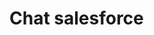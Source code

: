 <html>
  <body>
    <h1> Chat salesforce </h1>
<script type='text/javascript'>
	function initEmbeddedMessaging() {
		try {
			embeddedservice_bootstrap.settings.language = 'pt_BR'; // For example, enter 'en' or 'en-US'

			embeddedservice_bootstrap.init(
				'00DHa000002CopX',
				'ChatSoteria',
				'https://momentum-page-4472--devsoteria.sandbox.my.site.com/ESWChatSoteria1743631826794',
				{
					scrt2URL: 'https://momentum-page-4472--devsoteria.sandbox.my.salesforce-scrt.com'
				}
			);
		} catch (err) {
			console.error('Error loading Embedded Messaging: ', err);
		}
	};
</script>
<script type='text/javascript' src='https://momentum-page-4472--devsoteria.sandbox.my.site.com/ESWChatSoteria1743631826794/assets/js/bootstrap.min.js' onload='initEmbeddedMessaging()'></script>


  </body>
</html>
